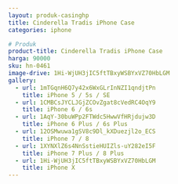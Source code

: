 ```yaml
---
layout: produk-casinghp
title: Cinderella Tradis iPhone Case
categories: iphone

# Produk
product-title: Cinderella Tradis iPhone Case
harga: 90000
sku: hn-0461
image-drive: 1Hi-WjUH3jIC5ftTBxyWSBYxVZ70HbLGM
gallery:
  - url: 1mTGqnH6Q7y42x6WxGLrInNZI1qndjtPn
    title: iPhone 5 / 5s / SE
  - url: 1CMBCsJYCLJGjZCOvZgat8cVedRC4OqY9
    title: iPhone 6 / 6s
  - url: 1AqY-30buWPp2FTWdc5HwwVfHRjdujw3D
    title: iPhone 6 Plus / 6s Plus
  - url: 12OSMwuwa1gSV8c9Dl_kXDuezjl2o_ECS
    title: iPhone 7 / 8
  - url: 1XYNXlZ6s4NnSstieHUIZls-uY282eI5F
    title: iPhone 7 Plus / 8 Plus
  - url: 1Hi-WjUH3jIC5ftTBxyWSBYxVZ70HbLGM
    title: iPhone X
---
```

